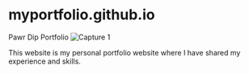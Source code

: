 # myportfolio.github.io
Pawr Dip Portfolio
![Capture 1](https://github.com/pradeepsubedi1993/myportfolio.github.io/assets/61549864/54519e1c-de9c-4b97-b662-f534aa722431)

<p>This website is my personal portfolio website where I have shared my experience and skills.</p> 
